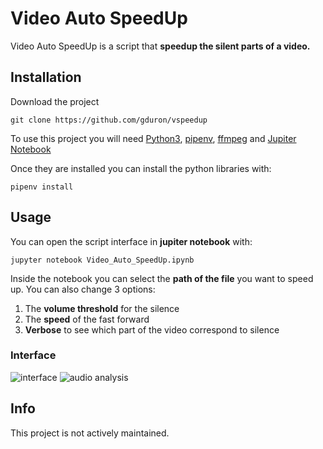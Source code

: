 # Video Auto SpeedUp

Video Auto SpeedUp is a script that **speedup the silent parts of a video.**

## Installation

Download the project

```
git clone https://github.com/gduron/vspeedup
```

To use this project you will need [Python3](https://www.python.org/downloads/), [pipenv](https://pypi.org/project/pipenv/), [ffmpeg](https://ffmpeg.org/download.html) and [Jupiter Notebook](https://jupyter.org/install)

Once they are installed you can install the python libraries with:

```
pipenv install
```

## Usage

You can open the script interface in **jupiter notebook** with:
```
jupyter notebook Video_Auto_SpeedUp.ipynb
```

Inside the notebook you can select the **path of the file** you want to speed up.
You can also change 3 options:
1. The **volume threshold** for the silence
2. The **speed** of the fast forward
3. **Verbose** to see which part of the video correspond to silence

### Interface

![interface](https://i.ibb.co/y6qZG6r/Screen-Shot-2020-10-20-at-18-26-13.png)
![audio analysis](https://i.ibb.co/Lz4bSD8/Screen-Shot-2020-10-20-at-18-26-24.png)

## Info

This project is not actively maintained.
